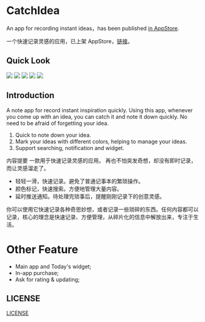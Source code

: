 # CatchIdea

An app for recording instant ideas，has been published [in AppStore](https://itunes.apple.com/cn/app/catch-捕捉稍纵即逝的灵感/id1193123297?mt=8).

一个快速记录灵感的应用，已上架 AppStore，[链接](https://itunes.apple.com/cn/app/catch-捕捉稍纵即逝的灵感/id1193123297?mt=8)。

## Quick Look

![](/image/screen696x696.jpeg)
![](/image/screen696x696-2.jpeg)
![](/image/screen696x696-3.jpeg)
![](/image/screen696x696-4.jpeg)
![](/image/screen696x696-5.jpeg)

## Introduction

A note app for record instant inspiration quickly.
Using this app, whenever you come up with an idea, you can catch it and note it down quickly. No need to be afraid of forgetting your idea.

1. Quick to note down your idea.
2. Mark your ideas with different colors, helping to manage your ideas.
3. Support searching, notification and widget.

内容提要
一款用于快速记录灵感的应用。
再也不怕突发奇想，却没有即时记录，而让灵感溜走了。

- 轻轻一滑，快速记录。避免了普通记事本的繁琐操作。
- 颜色标记，快速搜索。方便地管理大量内容。
- 延时推送通知。待处理完琐事后，提醒刚刚记录下的创意灵感。

你可以使用它快速记录各种奇思妙想，或者记录一些琐碎的东西。任何内容都可以记录，核心的理念是快速记录、方便管理，从碎片化的信息中解放出来，专注于生活。

# Other Feature

- Main app and Today's widget;
- In-app purchase;
- Ask for rating & updating;

## LICENSE

[LICENSE](/LICENSE)

